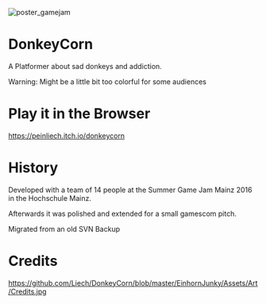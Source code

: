 ![poster_gamejam](https://user-images.githubusercontent.com/16963076/178115398-f9601ce7-1273-4920-b77b-430e2a742f81.png)


# DonkeyCorn

A Platformer about sad donkeys and addiction.

Warning: Might be a little bit too colorful for some audiences

# Play it in the Browser

https://peinliech.itch.io/donkeycorn

# History

Developed with a team of 14 people at the Summer Game Jam Mainz 2016 in the Hochschule Mainz.

Afterwards it was polished and extended for a small gamescom pitch.

Migrated from an old SVN Backup

# Credits

https://github.com/Liech/DonkeyCorn/blob/master/EinhornJunky/Assets/Art/Credits.jpg
